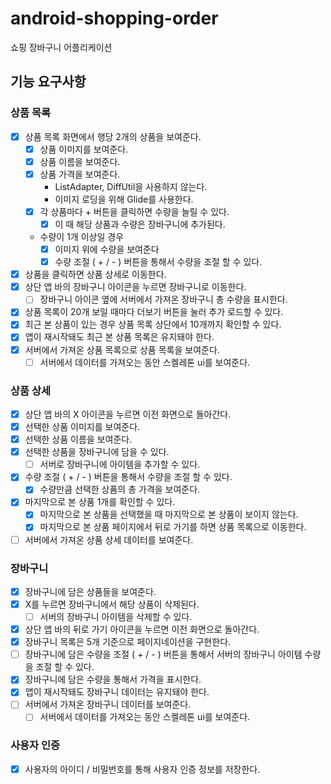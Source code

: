 # android-shopping-order

쇼핑 장바구니 어플리케이션

## 기능 요구사항

### 상품 목록

- [x] 상품 목록 화면에서 행당 2개의 상품을 보여준다.
    - [x] 상품 이미지를 보여준다.
    - [x] 상품 이름을 보여준다.
    - [x] 상품 가격을 보여준다.
        - ListAdapter, DiffUtil을 사용하지 않는다.
        - 이미지 로딩을 위해 Glide를 사용한다.
    - [x] 각 상품마다 + 버튼을 클릭하면 수량을 늘릴 수 있다.
        - [x] 이 때 해당 상품과 수량은 장바구니에 추가된다.
    - 수량이 1개 이상일 경우
        - [x] 이미지 위에 수량을 보여준다
        - [x] 수량 조절 ( + / - ) 버튼을 통해서 수량을 조절 할 수 있다.
- [x] 상품을 클릭하면 상품 상세로 이동한다.
- [x] 상단 앱 바의 장바구니 아이콘을 누르면 장바구니로 이동한다.
    - [ ] 장바구니 아이콘 옆에 서버에서 가져온 장바구니 총 수량을 표시한다.
- [x] 상품 목록이 20개 보일 때마다 더보기 버튼을 눌러 추가 로드할 수 있다.
- [x] 최근 본 상품이 있는 경우 상품 목록 상단에서 10개까지 확인할 수 있다.
- [x] 앱이 재시작돼도 최근 본 상품 목록은 유지돼야 한다.
- [x] 서버에서 가져온 상품 목록으로 상품 목록을 보여준다.
    - [ ] 서버에서 데이터를 가져오는 동안 스켈레톤 ui를 보여준다.

### 상품 상세

- [x] 상단 앱 바의 X 아이콘을 누르면 이전 화면으로 돌아간다.
- [x] 선택한 상품 이미지를 보여준다.
- [x] 선택한 상품 이름을 보여준다.
- [x] 선택한 상품을 장바구니에 담을 수 있다.
    - [ ] 서버로 장바구니에 아이템을 추가할 수 있다.
- [x] 수량 조절 ( + / - ) 버튼을 통해서 수량을 조절 할 수 있다.
    - [x] 수량만큼 선택한 상품의 총 가격을 보여준다.
- [x] 마지막으로 본 상품 1개를 확인할 수 있다.
    - [x] 마지막으로 본 상품을 선택했을 때 마지막으로 본 상품이 보이지 않는다.
    - [x] 마지막으로 본 상품 페이지에서 뒤로 가기를 하면 상품 목록으로 이동한다.
- [ ] 서버에서 가져온 상품 상세 데이터를 보여준다.

### 장바구니

- [x] 장바구니에 담은 상품들을 보여준다.
- [x] X를 누르면 장바구니에서 해당 상품이 삭제된다.
    - [ ] 서버의 장바구니 아이템을 삭제할 수 있다.
- [x] 상단 앱 바의 뒤로 가기 아이콘을 누르면 이전 화면으로 돌아간다.
- [x] 장바구니 목록은 5개 기준으로 페이지네이션을 구현한다.
- [ ] 장바구니에 담은 수량을 조절 ( + / - ) 버튼을 통해서 서버의 장바구니 아이템 수량을 조절 할 수 있다.
- [x] 장바구니에 담은 수량을 통해서 가격을 표시한다.
- [x] 앱이 재시작돼도 장바구니 데이터는 유지돼야 한다.
- [ ] 서버에서 가져온 장바구니 데이터를 보여준다.
    - [ ] 서버에서 데이터를 가져오는 동안 스켈레톤 ui를 보여준다.

### 사용자 인증

- [x] 사용자의 아이디 / 비밀번호를 통해 사용자 인증 정보를 저장한다.
